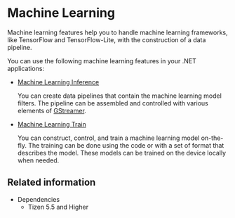 # Machine Learning


Machine learning features help you to handle machine learning frameworks, like TensorFlow and TensorFlow-Lite, with the construction of a data pipeline.

You can use the following machine learning features in your .NET applications:

- [Machine Learning Inference](machine-learning-inference.md)

  You can create data pipelines that contain the machine learning model filters. The pipeline can be assembled and controlled with various elements of [GStreamer](https://gstreamer.freedesktop.org/).

- [Machine Learning Train](machine-learning-train.md)

  You can construct, control, and train a machine learning model on-the-fly. The training can be done using the code or with a set of format that describes the model. These models can be trained on the device locally when needed.

## Related information

- Dependencies
  - Tizen 5.5 and Higher